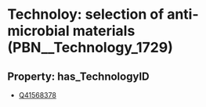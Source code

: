 # Technoloy: __selection of anti-microbial materials__ (PBN__Technology_1729)

## Property: has_TechnologyID

* [Q41568378](Q41568378)

